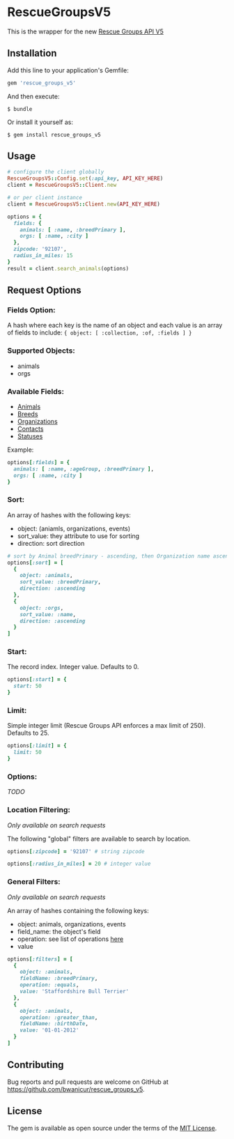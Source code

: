 # RescueGroupsV5

This is the wrapper for the new [Rescue Groups API V5](https://api.rescuegroups.org/v5/public/docs)

## Installation

Add this line to your application's Gemfile:

```ruby
gem 'rescue_groups_v5'
```

And then execute:

    $ bundle

Or install it yourself as:

    $ gem install rescue_groups_v5

## Usage

```ruby
# configure the client globally
RescueGroupsV5::Config.set(:api_key, API_KEY_HERE)
client = RescueGroupsV5::Client.new

# or per client instance
client = RescueGroupsV5::Client.new(API_KEY_HERE)

options = {
  fields: {
    animals: [ :name, :breedPrimary ],
    orgs: [ :name, :city ]
  },
  zipcode: '92107',
  radius_in_miles: 15
}
result = client.search_animals(options)
```

## Request Options
### Fields Option:
A hash where each key is the name of an object and each value is an array of fields to include: `{ object: [ :collection, :of, :fields ] }`

### Supported Objects:
- animals
- orgs

### Available Fields:
- [Animals](https://github.com/bwanicur/rescue_groups_v5/blob/master/lib/rescue_groups_v5/fields/animal.rb)
- [Breeds](https://github.com/bwanicur/rescue_groups_v5/blob/master/lib/rescue_groups_v5/fields/breed.rb)
- [Organizations](https://github.com/bwanicur/rescue_groups_v5/blob/master/lib/rescue_groups_v5/fields/organzation.rb)
- [Contacts](https://github.com/bwanicur/rescue_groups_v5/blob/master/lib/rescue_groups_v5/fields/contact.rb)
- [Statuses](https://github.com/bwanicur/rescue_groups_v5/blob/master/lib/rescue_groups_v5/fields/status.rb)

Example:
```ruby
options[:fields] = {
  animals: [ :name, :ageGroup, :breedPrimary ],
  orgs: [ :name, :city ]
}
```

### Sort:
An array of hashes with the following keys:

- object: (aniamls, organizations, events)
- sort_value: they attribute to use for sorting
- direction:  sort direction

```ruby
# sort by Animal breedPrimary - ascending, then Organization name ascending
options[:sort] = [
  {
    object: :animals,
    sort_value: :breedPrimary,
    direction: :ascending
  },
  {
    object: :orgs,
    sort_value: :name,
    direction: :ascending
  }
]
```

### Start:
The record index.  Integer value.  Defaults to 0.
```ruby
options[:start] = {
  start: 50
}
```

### Limit:
Simple integer limit (Rescue Groups API enforces a max limit of 250).  Defaults to 25.
```ruby
options[:limit] = {
  limit: 50
}
```

### Options:
_TODO_

### Location Filtering:
_Only available on search requests_

The following "global" filters are available to search by location.

```ruby
options[:zipcode] = '92107' # string zipcode
```

```ruby
options[:radius_in_miles] = 20 # integer value
```

### General Filters:
_Only available on search requests_

An array of hashes containing the following keys:

- object: animals, organizations, events
- field_name: the object's field
- operation: see list of operations [here](https://github.com/bwanicur/rescue_groups_v5/blob/master/lib/rescue_groups_v5/services/filter_builder.rb)
- value

```ruby
options[:filters] = [
  {
    object: :animals,
    fieldName: :breedPrimary,
    operation: :equals,
    value: 'Staffordshire Bull Terrier'
  },
  {
    object: :animals,
    operation: :greater_than,
    fieldName: :birthDate,
    value: '01-01-2012'
  }  
]
```

## Contributing

Bug reports and pull requests are welcome on GitHub at https://github.com/bwanicur/rescue_groups_v5.

## License

The gem is available as open source under the terms of the [MIT License](https://opensource.org/licenses/MIT).
